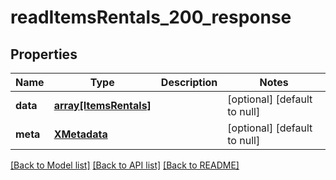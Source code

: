 # readItemsRentals_200_response

## Properties
Name | Type | Description | Notes
------------ | ------------- | ------------- | -------------
**data** | [**array[ItemsRentals]**](ItemsRentals.md) |  | [optional] [default to null]
**meta** | [**XMetadata**](XMetadata.md) |  | [optional] [default to null]

[[Back to Model list]](../README.md#documentation-for-models) [[Back to API list]](../README.md#documentation-for-api-endpoints) [[Back to README]](../README.md)


